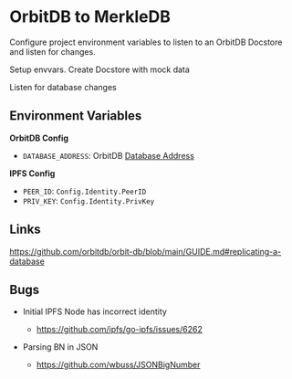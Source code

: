# OrbitDB to MerkleDB
Configure project environment variables to listen to an OrbitDB Docstore and listen for changes.

Setup envvars. Create Docstore with mock data

Listen for database changes

## Environment Variables
**OrbitDB Config**
* `DATABASE_ADDRESS`: OrbitDB [Database Address](https://github.com/orbitdb/orbit-db/blob/main/GUIDE.md#address)

**IPFS Config**
* `PEER_ID`: `Config.Identity.PeerID`
* `PRIV_KEY`: `Config.Identity.PrivKey`


## Links
https://github.com/orbitdb/orbit-db/blob/main/GUIDE.md#replicating-a-database

## Bugs
* Initial IPFS Node has incorrect identity
  * https://github.com/ipfs/go-ipfs/issues/6262

* Parsing BN in JSON
  * https://github.com/wbuss/JSONBigNumber
